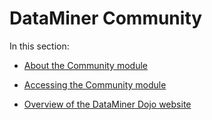 # DataMiner Community

In this section:

- [About the Community module](About_the_Community_module.md)

- [Accessing the Community module](Accessing_the_Community_module.md)

- [Overview of the DataMiner Dojo website](Overview_of_the_DataMiner_Dojo_website.md)
